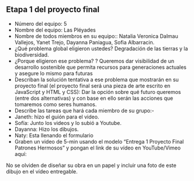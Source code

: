 ## Etapa 1 del proyecto final

- Número del equipo: 5
- Nombre del equipo: Las Pléyades
- Nombre de todos miembros en su equipo:: Natalia Veronica Dalmau Vallejos, Yanet Trejo, Dayanna Paniagua, Sofia Albarracin.
- ¿Qué problema global eligieron ustedes? Degradación de las tierras y la biodiversidad.
- ¿Porque eligieron ese problema? ? Queremos dar visibilidad de un desarrollo sostenible que permita recursos para generaciones actuales y asegure lo mismo para futuras
- Describan la solución tentativa a ese problema que mostrarán en su proyecto final (el proyecto final será una pieza de arte escrito en JavaScript y HTML y CSS): Dar la opción  sobre qué futuro queremos (entre dos alternativas) y con base en ello serán las acciones que tomaremos como seres humanos.
- Describe las tareas que hará cada miembro de su grupo:-
- Janeth: hizo el guión para el video.
- Sofía: Junto los videos y lo subió a Youtube.
- Dayanna: Hizo los dibujos. 
- Naty: Esta llenando el formulario
- Graben un video de 5-min usando el modelo “Entrega 1 Proyecto Final Patrones Hermosos” y pongan el link de su vídeo en YouTube/Vimeo aquí:

No se olviden de diseñar su obra en un papel y incluir una foto de este dibujo en el vídeo entregable.
